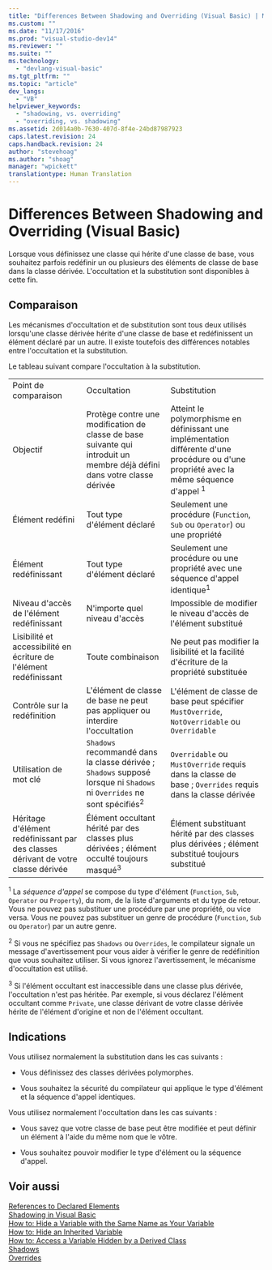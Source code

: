 ```yaml
---
title: "Differences Between Shadowing and Overriding (Visual Basic) | Microsoft Docs"
ms.custom: ""
ms.date: "11/17/2016"
ms.prod: "visual-studio-dev14"
ms.reviewer: ""
ms.suite: ""
ms.technology: 
  - "devlang-visual-basic"
ms.tgt_pltfrm: ""
ms.topic: "article"
dev_langs: 
  - "VB"
helpviewer_keywords: 
  - "shadowing, vs. overriding"
  - "overriding, vs. shadowing"
ms.assetid: 2d014a0b-7630-407d-8f4e-24bd87987923
caps.latest.revision: 24
caps.handback.revision: 24
author: "stevehoag"
ms.author: "shoag"
manager: "wpickett"
translationtype: Human Translation
---
```

# Differences Between Shadowing and Overriding (Visual Basic)
Lorsque vous définissez une classe qui hérite d'une classe de base, vous souhaitez parfois redéfinir un ou plusieurs des éléments de classe de base dans la classe dérivée.  L'occultation et la substitution sont disponibles à cette fin.  
  
## Comparaison  
 Les mécanismes d'occultation et de substitution sont tous deux utilisés lorsqu'une classe dérivée hérite d'une classe de base et redéfinissent un élément déclaré par un autre.  Il existe toutefois des différences notables entre l'occultation et la substitution.  
  
 Le tableau suivant compare l'occultation à la substitution.  
  
||||  
|-|-|-|  
|Point de comparaison|Occultation|Substitution|  
|Objectif|Protège contre une modification de classe de base suivante qui introduit un membre déjà défini dans votre classe dérivée|Atteint le polymorphisme en définissant une implémentation différente d'une procédure ou d'une propriété avec la même séquence d'appel <sup>1</sup>|  
|Élément redéfini|Tout type d'élément déclaré|Seulement une procédure \(`Function`, `Sub` ou `Operator`\) ou une propriété|  
|Élément redéfinissant|Tout type d'élément déclaré|Seulement une procédure ou une propriété avec une séquence d'appel identique<sup>1</sup>|  
|Niveau d'accès de l'élément redéfinissant|N'importe quel niveau d'accès|Impossible de modifier le niveau d'accès de l'élément substitué|  
|Lisibilité et accessibilité en écriture de l'élément redéfinissant|Toute combinaison|Ne peut pas modifier la lisibilité et la facilité d'écriture de la propriété substituée|  
|Contrôle sur la redéfinition|L'élément de classe de base ne peut pas appliquer ou interdire l'occultation|L'élément de classe de base peut spécifier `MustOverride`, `NotOverridable` ou `Overridable`|  
|Utilisation de mot clé|`Shadows` recommandé dans la classe dérivée ; `Shadows` supposé lorsque ni `Shadows` ni `Overrides` ne sont spécifiés<sup>2</sup>|`Overridable` ou `MustOverride` requis dans la classe de base ; `Overrides` requis dans la classe dérivée|  
|Héritage d'élément redéfinissant par des classes dérivant de votre classe dérivée|Élément occultant hérité par des classes plus dérivées ; élément occulté toujours masqué<sup>3</sup>|Élément substituant hérité par des classes plus dérivées ; élément substitué toujours substitué|  
  
 <sup>1</sup> La *séquence d'appel* se compose du type d'élément \(`Function`, `Sub`, `Operator` ou `Property`\), du nom, de la liste d'arguments et du type de retour.  Vous ne pouvez pas substituer une procédure par une propriété, ou vice versa.  Vous ne pouvez pas substituer un genre de procédure \(`Function`, `Sub` ou `Operator`\) par un autre genre.  
  
 <sup>2</sup> Si vous ne spécifiez pas `Shadows` ou `Overrides`, le compilateur signale un message d'avertissement pour vous aider à vérifier le genre de redéfinition que vous souhaitez utiliser.  Si vous ignorez l'avertissement, le mécanisme d'occultation est utilisé.  
  
 <sup>3</sup> Si l'élément occultant est inaccessible dans une classe plus dérivée, l'occultation n'est pas héritée.  Par exemple, si vous déclarez l'élément occultant comme `Private`, une classe dérivant de votre classe dérivée hérite de l'élément d'origine et non de l'élément occultant.  
  
## Indications  
 Vous utilisez normalement la substitution dans les cas suivants :  
  
-   Vous définissez des classes dérivées polymorphes.  
  
-   Vous souhaitez la sécurité du compilateur qui applique le type d'élément et la séquence d'appel identiques.  
  
 Vous utilisez normalement l'occultation dans les cas suivants :  
  
-   Vous savez que votre classe de base peut être modifiée et peut définir un élément à l'aide du même nom que le vôtre.  
  
-   Vous souhaitez pouvoir modifier le type d'élément ou la séquence d'appel.  
  
## Voir aussi  
 [References to Declared Elements](../../../../visual-basic/programming-guide/language-features/declared-elements/references-to-declared-elements.md)   
 [Shadowing in Visual Basic](../../../../visual-basic/programming-guide/language-features/declared-elements/shadowing.md)   
 [How to: Hide a Variable with the Same Name as Your Variable](../../../../visual-basic/programming-guide/language-features/declared-elements/how-to-hide-a-variable-with-the-same-name-as-your-variable.md)   
 [How to: Hide an Inherited Variable](../../../../visual-basic/programming-guide/language-features/declared-elements/how-to-hide-an-inherited-variable.md)   
 [How to: Access a Variable Hidden by a Derived Class](../../../../visual-basic/programming-guide/language-features/declared-elements/how-to-access-a-variable-hidden-by-a-derived-class.md)   
 [Shadows](../../../../visual-basic/language-reference/modifiers/shadows.md)   
 [Overrides](../../../../visual-basic/language-reference/modifiers/overrides.md)